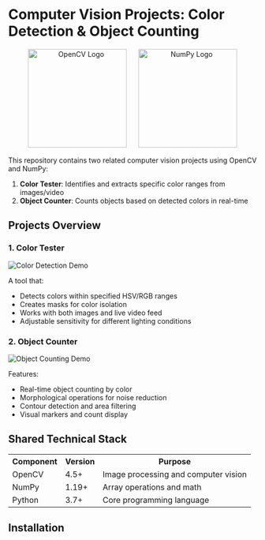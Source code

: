 # Computer Vision Projects: Color Detection & Object Counting

<div align="center">
  <img src="https://opencv.org/wp-content/uploads/2020/07/OpenCV_logo_black-2.png" alt="OpenCV Logo" width="200">
  <img src="https://numpy.org/images/logo.svg" alt="NumPy Logo" width="200" style="margin-left: 20px;">
</div>

This repository contains two related computer vision projects using OpenCV and NumPy:

1. **Color Tester**: Identifies and extracts specific color ranges from images/video
2. **Object Counter**: Counts objects based on detected colors in real-time

## Projects Overview

### 1. Color Tester
![Color Detection Demo](demo_color.gif) <!-- Add your gif/png here -->

A tool that:
- Detects colors within specified HSV/RGB ranges
- Creates masks for color isolation
- Works with both images and live video feed
- Adjustable sensitivity for different lighting conditions

### 2. Object Counter
![Object Counting Demo](demo_counter.gif) <!-- Add your gif/png here -->

Features:
- Real-time object counting by color
- Morphological operations for noise reduction
- Contour detection and area filtering
- Visual markers and count display

## Shared Technical Stack

<div align="center">
  <table>
    <tr>
      <th>Component</th>
      <th>Version</th>
      <th>Purpose</th>
    </tr>
    <tr>
      <td>OpenCV</td>
      <td>4.5+</td>
      <td>Image processing and computer vision</td>
    </tr>
    <tr>
      <td>NumPy</td>
      <td>1.19+</td>
      <td>Array operations and math</td>
    </tr>
    <tr>
      <td>Python</td>
      <td>3.7+</td>
      <td>Core programming language</td>
    </tr>
  </table>
</div>

## Installation
